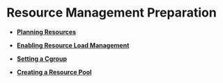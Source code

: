 # Resource Management Preparation<a name="EN-US_TOPIC_0000001193874453"></a>

-   **[Planning Resources](planning-resources.md)**  

-   **[Enabling Resource Load Management](enabling-resource-load-management.md)**  

-   **[Setting a Cgroup](setting-a-cgroup.md)**  

-   **[Creating a Resource Pool](creating-a-resource-pool.md)**  


